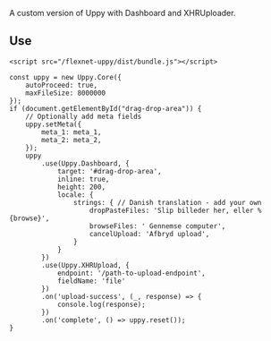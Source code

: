 A custom version of Uppy with Dashboard and XHRUploader.

## Use
    <script src="/flexnet-uppy/dist/bundle.js"></script>

    const uppy = new Uppy.Core({ 
        autoProceed: true,
        maxFileSize: 8000000
    });
    if (document.getElementById("drag-drop-area")) {
        // Optionally add meta fields
        uppy.setMeta({
            meta_1: meta_1,
            meta_2: meta_2,
        });
        uppy
            .use(Uppy.Dashboard, {
                target: '#drag-drop-area',
                inline: true,
                height: 200,
                locale: {
                    strings: { // Danish translation - add your own
                        dropPasteFiles: 'Slip billeder her, eller %{browse}',
                        browseFiles: ' Gennemse computer',
                        cancelUpload: 'Afbryd upload',
                    }
                }
            })
            .use(Uppy.XHRUpload, { 
                endpoint: '/path-to-upload-endpoint',
                fieldName: 'file'
            })
            .on('upload-success', (_, response) => {
                console.log(response);
            })
            .on('complete', () => uppy.reset());
    }
